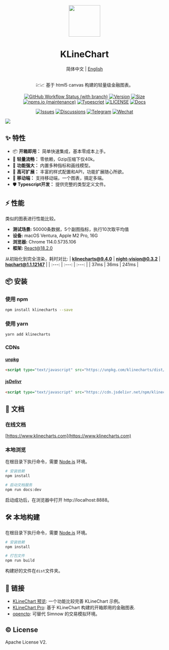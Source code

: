 <div align="center">
  <a href="https://klinecharts.com">
    <img src="https://klinecharts.com/images/logo.svg?hash=89987fs7789" height="100"/>
  </a>
</div>
<h1 align="center">KLineChart</h1>

<div align="center">
简体中文 | <a href="https://github.com/liihuu/KLineChart">English</a>
</div>
<br/>

<p align="center">💹📈 基于 html5 canvas 构建的轻量级金融图表。</p>
<div align="center">

[![GitHub Workflow Status (with branch)](https://img.shields.io/github/actions/workflow/status/liihuu/KLineChart/build.yml?logo=github)](https://github.com/liihuu/KLineChart/actions/workflows/build.yml)
[![Version](https://badgen.net/npm/v/klinecharts)](https://www.npmjs.com/package/klinecharts)
[![Size](https://badgen.net/bundlephobia/minzip/klinecharts@latest)](https://bundlephobia.com/result?p=klinecharts@latest)
[![npms.io (maintenance)](https://img.shields.io/npms-io/quality-score/klinecharts)](https://www.npmjs.com/package/klinecharts)
[![Typescript](https://badgen.net/npm/types/klinecharts)](types/index.d.ts)
[![LICENSE](https://badgen.net/github/license/liihuu/KLineChart)](LICENSE)
[![Docs](https://badgen.net/badge/docs%20by/vitepress/bd34fe)](https://vitepress.dev/)

</div>

<div align="center">

[![Issues](https://img.shields.io/static/v1?color=1f2328&logo=github&logoColor=fff&label&message=Github%20Issues)](https://github.com/liihuu/KLineChart/issues)
[![Discussions](https://img.shields.io/static/v1?color=1f2328&logo=github&logoColor=fff&label&message=Github%20Discussions)](https://github.com/liihuu/KLineChart/discussions)
[![Telegram](https://img.shields.io/static/v1?color=1296DB&logo=telegram&logoColor=fff&label&message=Telegram)](https://t.me/klinecharts)
[![Wechat](https://img.shields.io/static/v1?color=1EBE1F&logo=wechat&logoColor=fff&label&message=微信)](https://klinecharts.com/guide/feedback.html)
<!-- [![Discord](https://img.shields.io/static/v1?color=738BD8&logo=discord&logoColor=fff&label&message=Discord)](https://discord.gg/7YjHYgvvvZ) -->
<!-- [![Twitter](https://img.shields.io/static/v1?color=1D9BF0&logo=twitter&logoColor=fff&label&message=Twitter)](https://twitter.com/klinecharts) -->

</div>

<img src="https://cdn.nlark.com/yuque/0/2023/png/8403091/1684399506365-assets/web-upload/044fe897-168c-4fbb-a485-87a8ef61c04a.png" />

## ✨ 特性
+ 📦 **开箱即用：** 简单快速集成，基本零成本上手。
+ 🚀 **轻量流畅：** 零依赖，Gzip压缩下仅40k。
+ 💪 **功能强大：** 内置多种指标和画线模型。
+ 🎨 **高可扩展：** 丰富的样式配置和API，功能扩展随心所欲。
+ 📱 **移动端：** 支持移动端，一个图表，搞定多端。
+ 🛡 **Typescript开发：** 提供完整的类型定义文件。

## ⚡ 性能
类似的图表进行性能比较。
+ **测试场景:** 50000条数据，5个副图指标，执行10次取平均值
+ **设备:** macOS Ventura, Apple M2 Pro, 16G
+ **浏览器:** Chrome 114.0.5735.106
+ **框架:** React@18.2.0

从初始化到完全渲染，耗时对比:
| **klinecharts@9.4.0** | **night-vision@0.3.2** | **hqchart@1.1.12147** |
| :---: | :---: | :---: |
|  37ms  |  36ms | 241ms | 

## 📦 安装
### 使用 npm
```bash
npm install klinecharts --save
```

### 使用 yarn
```bash
yarn add klinecharts
```

### CDNs
#### [unpkg](https://unpkg.com)
```html
<script type="text/javascript" src="https://unpkg.com/klinecharts/dist/klinecharts.min.js"></script>
```

#### [jsDelivr](https://cdn.jsdelivr.net)
```html
<script type="text/javascript" src="https://cdn.jsdelivr.net/npm/klinecharts/dist/klinecharts.min.js"></script>
```

## 📄 文档
### 在线文档
[https://www.klinecharts.com](https://www.klinecharts.com)

### 本地浏览
在根目录下执行命令，需要 [Node.js](https://nodejs.org) 环境。
```bash
# 安装依赖
npm install

# 启动文档服务
npm run docs:dev
```
启动成功后，在浏览器中打开 http://localhost:8888。


## 🛠️ 本地构建
在根目录下执行命令，需要 [Node.js](https://nodejs.org) 环境。
```bash
# 安装依赖
npm install

# 打包文件
npm run build
```
构建好的文件在`dist`文件夹。

## 🔗 链接
+ [KLineChart 预览](https://preview.klinecharts.com): 一个功能比较完善 KLineChart 示例。
+ [KLineChart Pro](https://pro.klinecharts.com): 基于 KLineChart 构建的开箱即用的金融图表.
+ [openctp](https://github.com/openctp/openctp): 可替代 Simnow 的交易模拟环境。

## ©️ License
Apache License V2.
